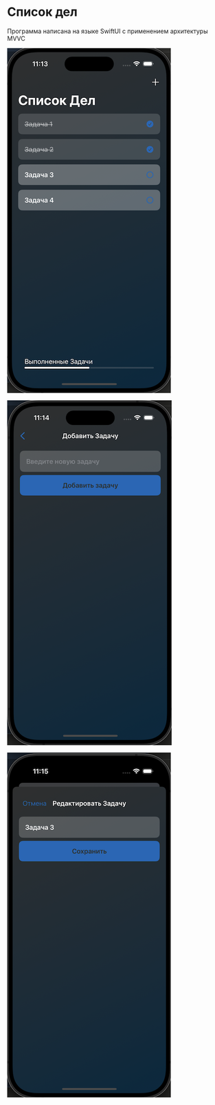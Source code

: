 # Список дел

Программа написана на языке SwiftUI с применением  архитектуры MVVC

![1](https://github.com/Popovich2005/Task/blob/main/ScreenShots/1.png)

![2](https://github.com/Popovich2005/Task/blob/main/ScreenShots/2.png)

![3](https://github.com/Popovich2005/Task/blob/main/ScreenShots/3.png)
